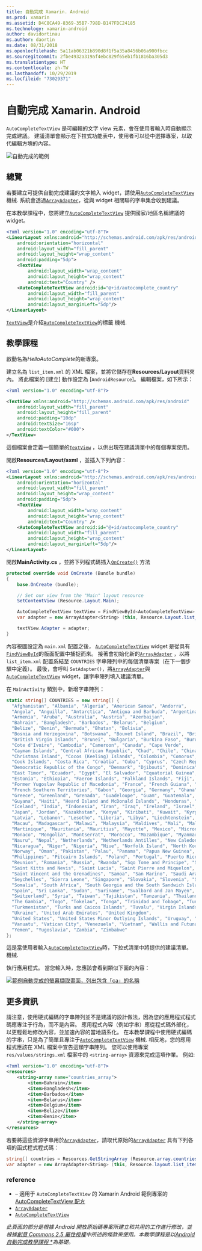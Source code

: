 ```yaml
---
title: 自動完成 Xamarin. Android
ms.prod: xamarin
ms.assetid: D4C8CA49-8369-35B7-798D-B147FDC24185
ms.technology: xamarin-android
author: davidortinau
ms.author: daortin
ms.date: 08/31/2018
ms.openlocfilehash: 5a11ab06321b890d8f1f5a35a8456b06a900fbcc
ms.sourcegitcommit: 2fbe4932a319af4ebc829f65eb1fb1816ba305d3
ms.translationtype: HT
ms.contentlocale: zh-TW
ms.lasthandoff: 10/29/2019
ms.locfileid: "73029371"
---
```

# <a name="auto-complete-for-xamarinandroid"></a>自動完成 Xamarin. Android

`AutoCompleteTextView` 是可編輯的文字 view 元素，會在使用者輸入時自動顯示完成建議。 建議清單會顯示在下拉式功能表中，使用者可以從中選擇專案，以取代編輯方塊的內容。

![自動完成的範例](images/auto-complete.png)

## <a name="overview"></a>總覽

若要建立可提供自動完成建議的文字輸入 widget，請使用[`AutoCompleteTextView`](xref:Android.Widget.AutoCompleteTextView)
機械. 系統會透過[`ArrayAdapter`](xref:Android.Widget.ArrayAdapter)，從與 widget 相關聯的字串集合收到建議。

在本教學課程中，您將建立[`AutoCompleteTextView`](xref:Android.Widget.AutoCompleteTextView)
提供國家/地區名稱建議的 widget。

```xml
<?xml version="1.0" encoding="utf-8"?>
<LinearLayout xmlns:android="http://schemas.android.com/apk/res/android"
    android:orientation="horizontal"
    android:layout_width="fill_parent"
    android:layout_height="wrap_content"
    android:padding="5dp">
    <TextView
        android:layout_width="wrap_content"
        android:layout_height="wrap_content"
        android:text="Country" />
    <AutoCompleteTextView android:id="@+id/autocomplete_country"
        android:layout_width="fill_parent"
        android:layout_height="wrap_content"
        android:layout_marginLeft="5dp"/>
</LinearLayout>
```

[`TextView`](xref:Android.Widget.TextView)是介紹[`AutoCompleteTextView`](xref:Android.Widget.AutoCompleteTextView)的標籤
機械.

## <a name="tutorial"></a>教學課程

啟動名為*HelloAutoComplete*的新專案。

建立名為 `list_item.xml` 的 XML 檔案，並將它儲存在**Resources/Layout**資料夾內。 將此檔案的 [建立] 動作設定為 [`AndroidResource`]。 編輯檔案，如下所示：

```xml
<?xml version="1.0" encoding="utf-8"?>

<TextView xmlns:android="http://schemas.android.com/apk/res/android"
    android:layout_width="fill_parent"
    android:layout_height="fill_parent"
    android:padding="10dp"
    android:textSize="16sp"
    android:textColor="#000">
</TextView> 
```

這個檔案會定義一個簡單的[`TextView`](xref:Android.Widget.TextView) ，以供出現在建議清單中的每個專案使用。

開啟**Resources/Layout/axml** ，並插入下列內容：

```xml
<?xml version="1.0" encoding="utf-8"?>
<LinearLayout xmlns:android="http://schemas.android.com/apk/res/android"
    android:orientation="horizontal"
    android:layout_width="fill_parent"
    android:layout_height="wrap_content"
    android:padding="5dp">
    <TextView
        android:layout_width="wrap_content"
        android:layout_height="wrap_content"
        android:text="Country" />
    <AutoCompleteTextView android:id="@+id/autocomplete_country"
        android:layout_width="fill_parent"
        android:layout_height="wrap_content"
        android:layout_marginLeft="5dp"/>
</LinearLayout>
```

開啟**MainActivity.cs** ，並將下列程式碼插入[`OnCreate()`](xref:Android.App.Activity.OnCreate*)
方法

```csharp
protected override void OnCreate (Bundle bundle)
{
    base.OnCreate (bundle);

    // Set our view from the "Main" layout resource
    SetContentView (Resource.Layout.Main);

    AutoCompleteTextView textView = FindViewById<AutoCompleteTextView> (Resource.Id.autocomplete_country);
    var adapter = new ArrayAdapter<String> (this, Resource.Layout.list_item, COUNTRIES);

    textView.Adapter = adapter;
}
```

內容視圖設定為 `main.xml` 配置之後， [`AutoCompleteTextView`](xref:Android.Widget.AutoCompleteTextView)
widget 是從具有[`FindViewById`](xref:Android.App.Activity.FindViewById*)的版面配置中捕捉而來。 接著會初始化新的[`ArrayAdapter`](xref:Android.Widget.ArrayAdapter) ，以將 `list_item.xml` 配置系結至 `COUNTRIES` 字串陣列中的每個清單專案（在下一個步驟中定義）。 最後，會呼叫 `SetAdapter()`，將[`ArrayAdapter`](xref:Android.Widget.ArrayAdapter)與[`AutoCompleteTextView`](xref:Android.Widget.AutoCompleteTextView)
widget，讓字串陣列填入建議清單。

在 `MainActivity` 類別中，新增字串陣列：

```csharp
static string[] COUNTRIES = new string[] {
  "Afghanistan", "Albania", "Algeria", "American Samoa", "Andorra",
  "Angola", "Anguilla", "Antarctica", "Antigua and Barbuda", "Argentina",
  "Armenia", "Aruba", "Australia", "Austria", "Azerbaijan",
  "Bahrain", "Bangladesh", "Barbados", "Belarus", "Belgium",
  "Belize", "Benin", "Bermuda", "Bhutan", "Bolivia",
  "Bosnia and Herzegovina", "Botswana", "Bouvet Island", "Brazil", "British Indian Ocean Territory",
  "British Virgin Islands", "Brunei", "Bulgaria", "Burkina Faso", "Burundi",
  "Cote d'Ivoire", "Cambodia", "Cameroon", "Canada", "Cape Verde",
  "Cayman Islands", "Central African Republic", "Chad", "Chile", "China",
  "Christmas Island", "Cocos (Keeling) Islands", "Colombia", "Comoros", "Congo",
  "Cook Islands", "Costa Rica", "Croatia", "Cuba", "Cyprus", "Czech Republic",
  "Democratic Republic of the Congo", "Denmark", "Djibouti", "Dominica", "Dominican Republic",
  "East Timor", "Ecuador", "Egypt", "El Salvador", "Equatorial Guinea", "Eritrea",
  "Estonia", "Ethiopia", "Faeroe Islands", "Falkland Islands", "Fiji", "Finland",
  "Former Yugoslav Republic of Macedonia", "France", "French Guiana", "French Polynesia",
  "French Southern Territories", "Gabon", "Georgia", "Germany", "Ghana", "Gibraltar",
  "Greece", "Greenland", "Grenada", "Guadeloupe", "Guam", "Guatemala", "Guinea", "Guinea-Bissau",
  "Guyana", "Haiti", "Heard Island and McDonald Islands", "Honduras", "Hong Kong", "Hungary",
  "Iceland", "India", "Indonesia", "Iran", "Iraq", "Ireland", "Israel", "Italy", "Jamaica",
  "Japan", "Jordan", "Kazakhstan", "Kenya", "Kiribati", "Kuwait", "Kyrgyzstan", "Laos",
  "Latvia", "Lebanon", "Lesotho", "Liberia", "Libya", "Liechtenstein", "Lithuania", "Luxembourg",
  "Macau", "Madagascar", "Malawi", "Malaysia", "Maldives", "Mali", "Malta", "Marshall Islands",
  "Martinique", "Mauritania", "Mauritius", "Mayotte", "Mexico", "Micronesia", "Moldova",
  "Monaco", "Mongolia", "Montserrat", "Morocco", "Mozambique", "Myanmar", "Namibia",
  "Nauru", "Nepal", "Netherlands", "Netherlands Antilles", "New Caledonia", "New Zealand",
  "Nicaragua", "Niger", "Nigeria", "Niue", "Norfolk Island", "North Korea", "Northern Marianas",
  "Norway", "Oman", "Pakistan", "Palau", "Panama", "Papua New Guinea", "Paraguay", "Peru",
  "Philippines", "Pitcairn Islands", "Poland", "Portugal", "Puerto Rico", "Qatar",
  "Reunion", "Romania", "Russia", "Rwanda", "Sqo Tome and Principe", "Saint Helena",
  "Saint Kitts and Nevis", "Saint Lucia", "Saint Pierre and Miquelon",
  "Saint Vincent and the Grenadines", "Samoa", "San Marino", "Saudi Arabia", "Senegal",
  "Seychelles", "Sierra Leone", "Singapore", "Slovakia", "Slovenia", "Solomon Islands",
  "Somalia", "South Africa", "South Georgia and the South Sandwich Islands", "South Korea",
  "Spain", "Sri Lanka", "Sudan", "Suriname", "Svalbard and Jan Mayen", "Swaziland", "Sweden",
  "Switzerland", "Syria", "Taiwan", "Tajikistan", "Tanzania", "Thailand", "The Bahamas",
  "The Gambia", "Togo", "Tokelau", "Tonga", "Trinidad and Tobago", "Tunisia", "Turkey",
  "Turkmenistan", "Turks and Caicos Islands", "Tuvalu", "Virgin Islands", "Uganda",
  "Ukraine", "United Arab Emirates", "United Kingdom",
  "United States", "United States Minor Outlying Islands", "Uruguay", "Uzbekistan",
  "Vanuatu", "Vatican City", "Venezuela", "Vietnam", "Wallis and Futuna", "Western Sahara",
  "Yemen", "Yugoslavia", "Zambia", "Zimbabwe"
};
```

這是當使用者輸入[`AutoCompleteTextView`](xref:Android.Widget.AutoCompleteTextView)時，下拉式清單中將提供的建議清單。
機械.

執行應用程式。 當您輸入時，您應該會看到類似下面的內容：

[![範例自動完成的螢幕擷取畫面，列出包含「ca」的名稱](auto-complete-images/helloautocomplete.png)](auto-complete-images/helloautocomplete.png#lightbox)

## <a name="more-information"></a>更多資訊

請注意，使用硬式編碼的字串陣列並不是建議的設計做法，因為您的應用程式程式碼應專注于行為，而不是內容。 應用程式內容（例如字串）應從程式碼外部化，以更輕鬆地修改內容，並加速內容的當地語系化。 在本教學課程中使用硬式編碼的字串，只是為了簡單且專注于[`AutoCompleteTextView`](xref:Android.Widget.AutoCompleteTextView)
機械. 相反地，您的應用程式應該在 XML 檔案中宣告這類字串陣列。 您可以使用專案 `res/values/strings.xml` 檔案中的 `<string-array>` 資源來完成這項作業。 例如:

```xml
<?xml version="1.0" encoding="utf-8"?>
<resources>
    <string-array name="countries_array">
        <item>Bahrain</item>
        <item>Bangladesh</item>
        <item>Barbados</item>
        <item>Belarus</item>
        <item>Belgium</item>
        <item>Belize</item>
        <item>Benin</item>
    </string-array>
</resources>
```

若要將這些資源字串用於[`ArrayAdapter`](xref:Android.Widget.ArrayAdapter)，請取代原始的[`ArrayAdapter`](xref:Android.Widget.ArrayAdapter)
具有下列各項的函式程式程式碼：

```csharp
string[] countries = Resources.GetStringArray (Resource.array.countries_array);
var adapter = new ArrayAdapter<String> (this, Resource.layout.list_item, countries);
```

### <a name="references"></a>reference

- &ndash; 適用于 `AutoCompleteTextView` 的 Xamarin Android 範例專案的[AutoCompleteTextView 配方](https://github.com/xamarin/recipes/tree/master/Recipes/android/controls/autocomplete_text_view/add_an_autocomplete_text_input)
- [`ArrayAdapter`](xref:Android.Widget.ArrayAdapter)
- [`AutoCompleteTextView`](xref:Android.Widget.AutoCompleteTextView)

_此頁面的部分是根據 Android 開放原始碼專案所建立和共用的工作進行修改，並根據[創意 Commons 2.5 屬性授權](https://creativecommons.org/licenses/by/2.5/)中所述的條款來使用。本教學課程是以[Android 自動完成教學課程 *](https://developer.android.com/resources/tutorials/views/hello-autocomplete.html)為基礎。_
